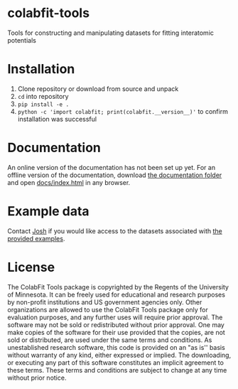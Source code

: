 # colabfit-tools
Tools for constructing and manipulating datasets for fitting interatomic potentials

# Installation
1. Clone repository or download from source and unpack
2. `cd` into repository
3. `pip install -e .`
4. `python -c 'import colabfit; print(colabfit.__version__)'` to confirm installation was successful

# Documentation
An online version of the documentation has not been set up yet. For an offline version of the documentation, download [the documentation folder](docs) and open [docs/index.html](docs/index.html) in any browser.

# Example data
Contact [Josh](https://github.com/jvita/) if you would like access to the datasets associated with [the provided examples](colabfit/examples).

# License
The ColabFit Tools package is copyrighted by the Regents of the University of
Minnesota. It can be freely used for educational and research purposes by
non-profit institutions and US government agencies only. Other organizations are
allowed to use the ColabFit Tools package only for evaluation purposes, and any
further uses will require prior approval. The software may not be sold or
redistributed without prior approval. One may make copies of the software for
their use provided that the copies, are not sold or distributed, are used under
the same terms and conditions. As unestablished research software, this code is
provided on an "as is'' basis without warranty of any kind, either expressed or
implied. The downloading, or executing any part of this software constitutes an
implicit agreement to these terms. These terms and conditions are subject to
change at any time without prior notice.
